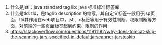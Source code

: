 1. 什么是jstl：java standard tag lib: java 标准标准标签库
2. 什么是tld: tld，是taglib description 的缩写，其自定义标签一般用于jsp页面，tld其作用在web项目中，jstl、c标签等用于有效性判断、权限判断等方面，对前端的一些页面标签起到约束、限制的作用
3. https://stackoverflow.com/questions/11911182/why-does-tomcat-skip-the-scanning-jars-specified-in-defaultjarscanner-jarstoskip